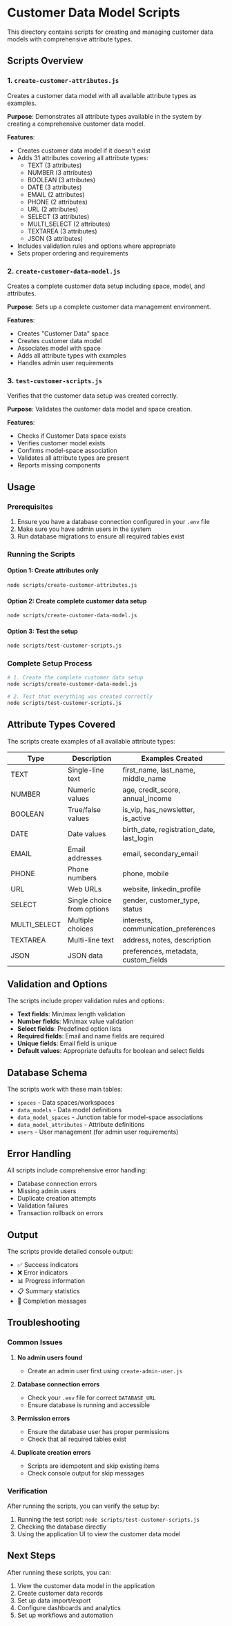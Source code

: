 # Customer Data Model Scripts

This directory contains scripts for creating and managing customer data models with comprehensive attribute types.

## Scripts Overview

### 1. `create-customer-attributes.js`
Creates a customer data model with all available attribute types as examples.

**Purpose**: Demonstrates all attribute types available in the system by creating a comprehensive customer data model.

**Features**:
- Creates customer data model if it doesn't exist
- Adds 31 attributes covering all attribute types:
  - TEXT (3 attributes)
  - NUMBER (3 attributes) 
  - BOOLEAN (3 attributes)
  - DATE (3 attributes)
  - EMAIL (2 attributes)
  - PHONE (2 attributes)
  - URL (2 attributes)
  - SELECT (3 attributes)
  - MULTI_SELECT (2 attributes)
  - TEXTAREA (3 attributes)
  - JSON (3 attributes)
- Includes validation rules and options where appropriate
- Sets proper ordering and requirements

### 2. `create-customer-data-model.js`
Creates a complete customer data setup including space, model, and attributes.

**Purpose**: Sets up a complete customer data management environment.

**Features**:
- Creates "Customer Data" space
- Creates customer data model
- Associates model with space
- Adds all attribute types with examples
- Handles admin user requirements

### 3. `test-customer-scripts.js`
Verifies that the customer data setup was created correctly.

**Purpose**: Validates the customer data model and space creation.

**Features**:
- Checks if Customer Data space exists
- Verifies customer model exists
- Confirms model-space association
- Validates all attribute types are present
- Reports missing components

## Usage

### Prerequisites
1. Ensure you have a database connection configured in your `.env` file
2. Make sure you have admin users in the system
3. Run database migrations to ensure all required tables exist

### Running the Scripts

#### Option 1: Create attributes only
```bash
node scripts/create-customer-attributes.js
```

#### Option 2: Create complete customer data setup
```bash
node scripts/create-customer-data-model.js
```

#### Option 3: Test the setup
```bash
node scripts/test-customer-scripts.js
```

### Complete Setup Process
```bash
# 1. Create the complete customer data setup
node scripts/create-customer-data-model.js

# 2. Test that everything was created correctly
node scripts/test-customer-scripts.js
```

## Attribute Types Covered

The scripts create examples of all available attribute types:

| Type | Description | Examples Created |
|------|-------------|------------------|
| TEXT | Single-line text | first_name, last_name, middle_name |
| NUMBER | Numeric values | age, credit_score, annual_income |
| BOOLEAN | True/false values | is_vip, has_newsletter, is_active |
| DATE | Date values | birth_date, registration_date, last_login |
| EMAIL | Email addresses | email, secondary_email |
| PHONE | Phone numbers | phone, mobile |
| URL | Web URLs | website, linkedin_profile |
| SELECT | Single choice from options | gender, customer_type, status |
| MULTI_SELECT | Multiple choices | interests, communication_preferences |
| TEXTAREA | Multi-line text | address, notes, description |
| JSON | JSON data | preferences, metadata, custom_fields |

## Validation and Options

The scripts include proper validation rules and options:

- **Text fields**: Min/max length validation
- **Number fields**: Min/max value validation  
- **Select fields**: Predefined option lists
- **Required fields**: Email and name fields are required
- **Unique fields**: Email field is unique
- **Default values**: Appropriate defaults for boolean and select fields

## Database Schema

The scripts work with these main tables:
- `spaces` - Data spaces/workspaces
- `data_models` - Data model definitions
- `data_model_spaces` - Junction table for model-space associations
- `data_model_attributes` - Attribute definitions
- `users` - User management (for admin user requirements)

## Error Handling

All scripts include comprehensive error handling:
- Database connection errors
- Missing admin users
- Duplicate creation attempts
- Validation failures
- Transaction rollback on errors

## Output

The scripts provide detailed console output:
- ✅ Success indicators
- ❌ Error indicators  
- 📊 Progress information
- 📋 Summary statistics
- 🎉 Completion messages

## Troubleshooting

### Common Issues

1. **No admin users found**
   - Create an admin user first using `create-admin-user.js`

2. **Database connection errors**
   - Check your `.env` file for correct `DATABASE_URL`
   - Ensure database is running and accessible

3. **Permission errors**
   - Ensure the database user has proper permissions
   - Check that all required tables exist

4. **Duplicate creation errors**
   - Scripts are idempotent and skip existing items
   - Check console output for skip messages

### Verification

After running the scripts, you can verify the setup by:
1. Running the test script: `node scripts/test-customer-scripts.js`
2. Checking the database directly
3. Using the application UI to view the customer data model

## Next Steps

After running these scripts, you can:
1. View the customer data model in the application
2. Create customer data records
3. Set up data import/export
4. Configure dashboards and analytics
5. Set up workflows and automation
